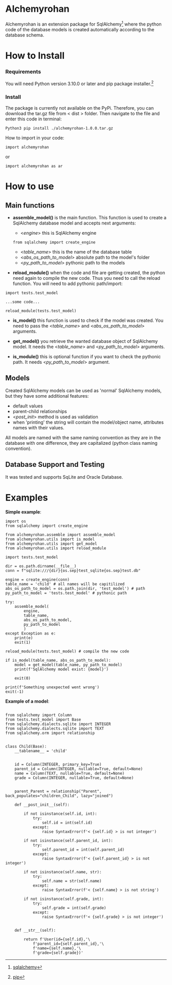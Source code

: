 

# Alchemyrohan 

Alchemyrohan is an extension package for SqlAlchemy[^1] where the python code of the database models is created automatically according to the database schema.
[^1]: [sqlalchemy](https://www.sqlalchemy.org/)


# How to Install

### Requirements

You will need Python version 3.10.0 or later and pip package installer.[^2]
[^2]: [pip](https://pypi.org/project/pip/)

### Install

The package is currently not available on the PyPi.
Therefore, you can download the tar.gz file from < dist > folder. Then navigate to the file and enter this code in terminal:  

`Python3 pip install ./alchemyrohan-1.0.0.tar.gz`

How to import in your code:

`import alchemyrohan` 

or 

`import alchemyrohan as ar`


# How to use

## Main functions

- **assemble_model()** is the main function. This function is used to create a SqlAlchemy database model and accepts next arguments:
    * <*engine*> this is SqlAlchemy engine  

    `from sqlalchemy import create_engine`

    * <*table_name*> this is the name of the database table
    * <*abs_os_path_to_model*> absolute path to the model's folder
    * <*py_path_to_model*> pythonic path to the models

- **reload_module()** when the code and file are getting created, the python need again to compile the new code. Thus you need to call the reload function. You will need to add pythonic path/import: 
```
import tests.test_model

...some code...

reload_module(tests.test_model)
```
- **is_model()** this function is used to check if the model was created. You need to pass the <*table_name*> and <*abs_os_path_to_model*> arguments.

- **get_model()** you retrieve the wanted database object of SqlAlchemy model. It needs the <*table_name*> and <*py_path_to_model*> arguments.

- **is_module()** this is optional function if you want to check the pythonic path. It needs <*py_path_to_model*> argument.

## Models

Created SqlAlchemy models can be used as 'normal' SqlAlchemy models, but they have some additional features:
- default values
- parent-child relationships
- <*_post_init_*> method is used as validation
- when 'printing' the string will contain the model/object name, attributes names with their values.

All models are named with the same naming convention as they are in the database with one difference, they are capitalized (python class naming convention).


## Database Support and Testing

It was tested and supports SqLite and Oracle Database.


# Examples

**Simple example**:
```
import os
from sqlalchemy import create_engine

from alchemyrohan.assemble import assemble_model
from alchemyrohan.utils import is_model
from alchemyrohan.utils import get_model
from alchemyrohan.utils import reload_module

import tests.test_model

dir = os.path.dirname(__file__)
conn = f"sqlite:///{dir}{os.sep}test_sqlite{os.sep}test.db"

engine = create_engine(conn)
table_name = 'child' # all names will be capitilized
abs_os_path_to_model = os.path.join(dir, 'test_model') # path
py_path_to_model = 'tests.test_model' # pythonic path

try:
    assemble_model(
        engine, 
        table_name, 
        abs_os_path_to_model,
        py_path_to_model
        )
except Exception as e:
    print(e)
    exit(1)

reload_module(tests.test_model) # compile the new code

if is_model(table_name, abs_os_path_to_model):
    model = get_model(table_name, py_path_to_model)
    print(f'SqlAlchemy model exist: {model}')
    
    exit(0)

print(f'Something unexpected went wrong')
exit(-1)
```

**Example of a model**:
```

from sqlalchemy import Column
from tests.test_model import Base
from sqlalchemy.dialects.sqlite import INTEGER
from sqlalchemy.dialects.sqlite import TEXT
from sqlalchemy.orm import relationship


class Child(Base):
    __tablename__ = 'child'


    id = Column(INTEGER, primary_key=True)
    parent_id = Column(INTEGER, nullable=True, default=None)
    name = Column(TEXT, nullable=True, default=None)
    grade = Column(INTEGER, nullable=True, default=None)


    parent_Parent = relationship("Parent", back_populates="children_Child", lazy="joined")

    def __post_init__(self):

        if not isinstance(self.id, int):
            try:
                self.id = int(self.id)
            except:
                raise SyntaxError(f'< {self.id} > is not integer')
        
        if not isinstance(self.parent_id, int):
            try:
                self.parent_id = int(self.parent_id)
            except:
                raise SyntaxError(f'< {self.parent_id} > is not integer')
        
        if not isinstance(self.name, str):
            try:
                self.name = str(self.name)
            except:
                raise SyntaxError(f'< {self.name} > is not string')
        
        if not isinstance(self.grade, int):
            try:
                self.grade = int(self.grade)
            except:
                raise SyntaxError(f'< {self.grade} > is not integer')
        
    
    def __str__(self):

        return f'User(id={self.id},'\
			f'parent_id={self.parent_id},'\
			f'name={self.name},'\
			f'grade={self.grade})'
```
